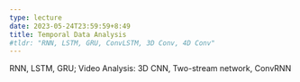 ```yaml
---
type: lecture
date: 2023-05-24T23:59:59+8:49
title: Temporal Data Analysis
#tldr: "RNN, LSTM, GRU, ConvLSTM, 3D Conv, 4D Conv"
---
```

RNN, LSTM, GRU; Video Analysis: 3D CNN, Two-stream network, ConvRNN